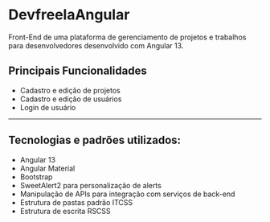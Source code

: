# DevfreelaAngular

Front-End de uma plataforma de gerenciamento de projetos e trabalhos para desenvolvedores desenvolvido com Angular 13.

## Principais Funcionalidades

- Cadastro e edição de projetos
- Cadastro e edição de usuários
- Login de usuário

---

## Tecnologias e padrões utilizados:

- Angular 13
- Angular Material
- Bootstrap
- SweetAlert2 para personalização de alerts
- Manipulação de APIs para integração com serviços de back-end
- Estrutura de pastas padrão ITCSS
- Estrutura de escrita RSCSS
